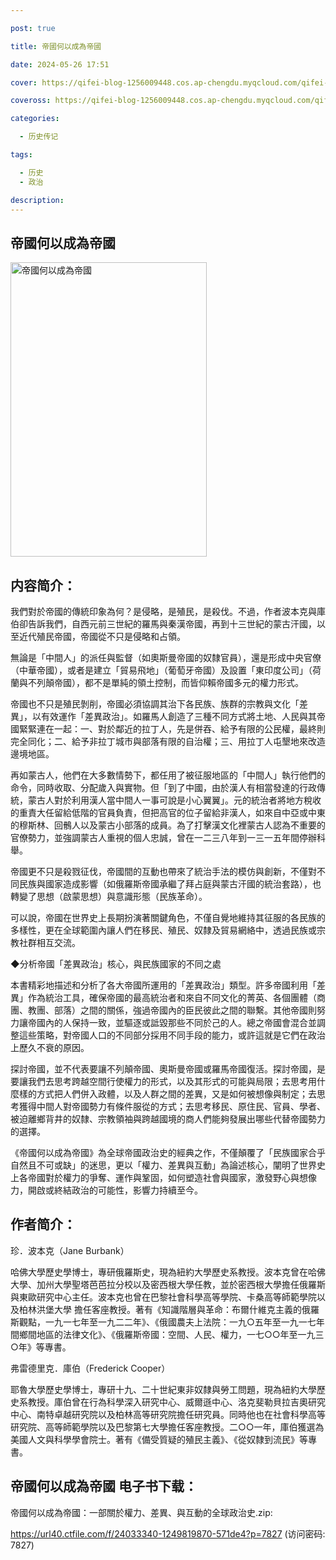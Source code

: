 ```yaml
---

post: true

title: 帝國何以成為帝國

date: 2024-05-26 17:51

cover: https://qifei-blog-1256009448.cos.ap-chengdu.myqcloud.com/qifei-blog/6634f0980ea9cb14034be3d1.jpg

coveross: https://qifei-blog-1256009448.cos.ap-chengdu.myqcloud.com/qifei-blog/6634f0980ea9cb14034be3d1.jpg

categories:

  - 历史传记

tags:

  - 历史
  - 政治

description:
---
```


## 帝國何以成為帝國
<img alt="帝國何以成為帝國 " class="aligncenter loaded" data-was-processed="true" decoding="async" fetchpriority="high" height="471" src="https://qifei-blog-1256009448.cos.ap-chengdu.myqcloud.com/qifei-blog/6634f0980ea9cb14034be3d1.jpg" style="cursor: zoom-in;" width="314"/>

## 内容简介：

我們對於帝國的傳統印象為何？是侵略，是殖民，是殺伐。不過，作者波本克與庫伯卻告訴我們，自西元前三世紀的羅馬與秦漢帝國，再到十三世紀的蒙古汗國，以至近代殖民帝國，帝國從不只是侵略和占領。

無論是「中間人」的派任與監督（如奧斯曼帝國的奴隸官員），還是形成中央官僚（中華帝國），或者是建立「貿易飛地」（葡萄牙帝國）及設置「東印度公司」（荷蘭與不列顛帝國），都不是單純的領土控制，而皆仰賴帝國多元的權力形式。

帝國也不只是殖民剝削，帝國必須協調其治下各民族、族群的宗教與文化「差異」，以有效運作「差異政治」。如羅馬人創造了三種不同方式將土地、人民與其帝國緊緊連在一起：一、對於鄰近的拉丁人，先是併吞、給予有限的公民權，最終則完全同化；二、給予非拉丁城市與部落有限的自治權；三、用拉丁人屯墾地來改造邊境地區。

再如蒙古人，他們在大多數情勢下，都任用了被征服地區的「中間人」執行他們的命令，同時收取、分配歲入與實物。但「到了中國，由於漢人有相當發達的行政傳統，蒙古人對於利用漢人當中間人一事可說是小心翼翼」。元的統治者將地方稅收的重責大任留給低階的官員負責，但把高官的位子留給非漢人，如來自中亞或中東的穆斯林、回鶻人以及蒙古小部落的成員。為了打擊漢文化裡蒙古人認為不重要的官僚勢力，並強調蒙古人重視的個人忠誠，曾在一二三八年到一三一五年間停辦科舉。

帝國更不只是殺戮征伐，帝國間的互動也帶來了統治手法的模仿與創新，不僅對不同民族與國家造成影響（如俄羅斯帝國承繼了拜占庭與蒙古汗國的統治套路），也轉變了思想（啟蒙思想）與意識形態（民族革命）。

可以說，帝國在世界史上長期扮演著關鍵角色，不僅自覺地維持其征服的各民族的多樣性，更在全球範圍內讓人們在移民、殖民、奴隸及貿易網絡中，透過民族或宗教社群相互交流。

◆分析帝國「差異政治」核心，與民族國家的不同之處

本書精彩地描述和分析了各大帝國所運用的「差異政治」類型。許多帝國利用「差異」作為統治工具，確保帝國的最高統治者和來自不同文化的菁英、各個團體（商團、教團、部落）之間的關係，強過帝國內的臣民彼此之間的聯繫。其他帝國則努力讓帝國內的人保持一致，並驅逐或詆毀那些不同於己的人。總之帝國會混合並調整這些策略，對帝國人口的不同部分採用不同手段的能力，或許這就是它們在政治上歷久不衰的原因。

探討帝國，並不代表要讓不列顛帝國、奧斯曼帝國或羅馬帝國復活。探討帝國，是要讓我們去思考跨越空間行使權力的形式，以及其形式的可能與局限；去思考用什麼樣的方式把人們併入政體，以及人群之間的差異，又是如何被想像與制定；去思考獲得中間人對帝國勢力有條件服從的方式；去思考移民、原住民、官員、學者、被迫離鄉背井的奴隸、宗教領袖與跨越國境的商人們能夠發展出哪些代替帝國勢力的選擇。

《帝國何以成為帝國》為全球帝國政治史的經典之作，不僅顛覆了「民族國家合乎自然且不可或缺」的迷思，更以「權力、差異與互動」為論述核心，闡明了世界史上各帝國對於權力的爭奪、運作與鞏固，如何塑造社會與國家，激發野心與想像力，開啟或終結政治的可能性，影響力持續至今。

## 作者简介：

珍．波本克（Jane Burbank）

哈佛大學歷史學博士，專研俄羅斯史，現為紐約大學歷史系教授。波本克曾在哈佛大學、加州大學聖塔芭芭拉分校以及密西根大學任教，並於密西根大學擔任俄羅斯與東歐研究中心主任。波本克也曾在巴黎社會科學高等學院、卡桑高等師範學院以及柏林洪堡大學 擔任客座教授。著有《知識階層與革命：布爾什維克主義的俄羅斯觀點，一九一七年至一九二二年》、《俄國農夫上法院：一九○五年至一九一七年間鄉間地區的法律文化》、《俄羅斯帝國：空間、人民、權力，一七○○年至一九三○年》等專書。

弗雷德里克．庫伯（Frederick Cooper）

耶魯大學歷史學博士，專研十九、二十世紀東非奴隸與勞工問題，現為紐約大學歷史系教授。庫伯曾在行為科學深入研究中心、威爾遜中心、洛克斐勒貝拉吉奧研究中心、南特卓越研究院以及柏林高等研究院擔任研究員。同時他也在社會科學高等研究院、高等師範學院以及巴黎第七大學擔任客座教授。二○○一年，庫伯獲選為美國人文與科學學會院士。著有《備受質疑的殖民主義》、《從奴隸到流民》等專書。

## 帝國何以成為帝國 电子书下载：
帝國何以成為帝國：一部關於權力、差異、與互動的全球政治史.zip: 

https://url40.ctfile.com/f/24033340-1249819870-571de4?p=7827 (访问密码: 7827)
